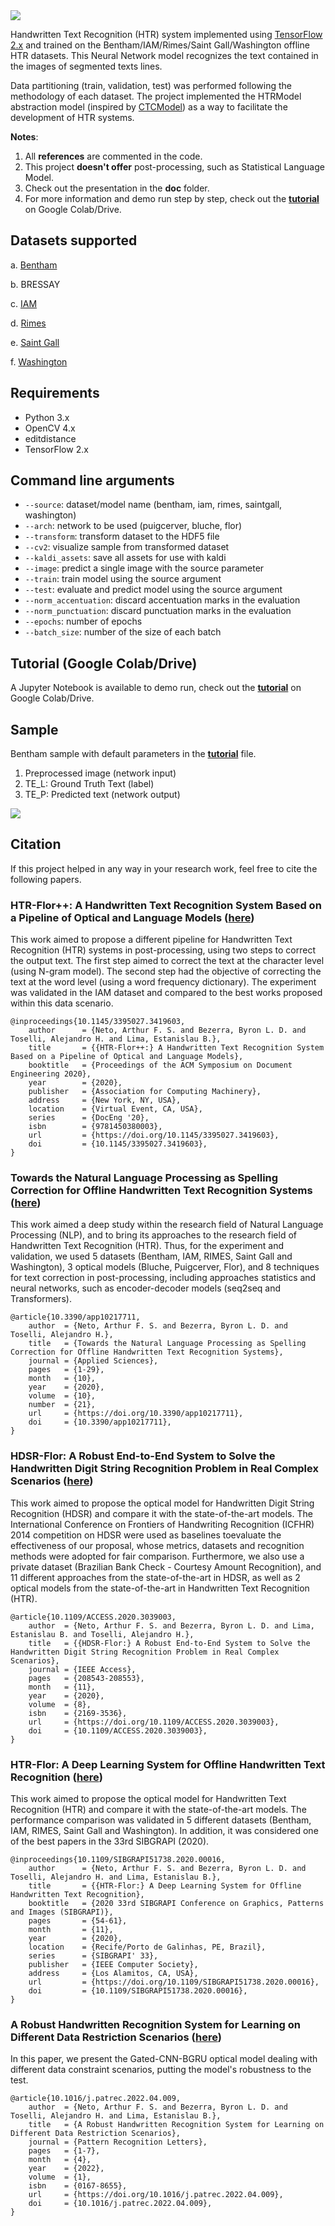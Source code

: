 <img src="https://github.com/arthurflor23/handwritten-text-recognition/blob/master/doc/image/header.png?raw=true">

Handwritten Text Recognition (HTR) system implemented using [TensorFlow 2.x](https://www.tensorflow.org/) and trained on the Bentham/IAM/Rimes/Saint Gall/Washington offline HTR datasets. This Neural Network model recognizes the text contained in the images of segmented texts lines.

Data partitioning (train, validation, test) was performed following the methodology of each dataset. The project implemented the HTRModel abstraction model (inspired by [CTCModel](https://github.com/ysoullard/CTCModel)) as a way to facilitate the development of HTR systems.

**Notes**:

1. All **references** are commented in the code.
2. This project **doesn't offer** post-processing, such as Statistical Language Model.
3. Check out the presentation in the **doc** folder.
4. For more information and demo run step by step, check out the **[tutorial](https://github.com/arthurflor23/handwritten-text-recognition/blob/master/src/tutorial.ipynb)** on Google Colab/Drive.

## Datasets supported

a. [Bentham](http://www.transcriptorium.eu/~tsdata/)

b. BRESSAY

c. [IAM](http://www.fki.inf.unibe.ch/databases/iam-handwriting-database)

d. [Rimes](http://www.a2ialab.com/doku.php?id=rimes_database:start)

e. [Saint Gall](https://fki.tic.heia-fr.ch/databases/saint-gall-database)

f. [Washington](https://fki.tic.heia-fr.ch/databases/washington-database)

## Requirements

- Python 3.x
- OpenCV 4.x
- editdistance
- TensorFlow 2.x

## Command line arguments

- `--source`: dataset/model name (bentham, iam, rimes, saintgall, washington)
- `--arch`: network to be used (puigcerver, bluche, flor)
- `--transform`: transform dataset to the HDF5 file
- `--cv2`: visualize sample from transformed dataset
- `--kaldi_assets`: save all assets for use with kaldi
- `--image`: predict a single image with the source parameter
- `--train`: train model using the source argument
- `--test`: evaluate and predict model using the source argument
- `--norm_accentuation`: discard accentuation marks in the evaluation
- `--norm_punctuation`: discard punctuation marks in the evaluation
- `--epochs`: number of epochs
- `--batch_size`: number of the size of each batch

## Tutorial (Google Colab/Drive)

A Jupyter Notebook is available to demo run, check out the **[tutorial](https://github.com/arthurflor23/handwritten-text-recognition/blob/master/src/tutorial.ipynb)** on Google Colab/Drive.

## Sample

Bentham sample with default parameters in the **[tutorial](https://github.com/arthurflor23/handwritten-text-recognition/blob/master/src/tutorial.ipynb)** file.

1. Preprocessed image (network input)
2. TE_L: Ground Truth Text (label)
3. TE_P: Predicted text (network output)

<img src="https://github.com/arthurflor23/handwritten-text-recognition/blob/master/doc/image/bentham_sample.png?raw=true">

## Citation

If this project helped in any way in your research work, feel free to cite the following papers.

### HTR-Flor++: A Handwritten Text Recognition System Based on a Pipeline of Optical and Language Models ([here](https://doi.org/10.1145/3395027.3419603))

This work aimed to propose a different pipeline for Handwritten Text Recognition (HTR) systems in post-processing, using two steps to correct the output text. The first step aimed to correct the text at the character level (using N-gram model). The second step had the objective of correcting the text at the word level (using a word frequency dictionary). The experiment was validated in the IAM dataset and compared to the best works proposed within this data scenario.

```
@inproceedings{10.1145/3395027.3419603,
    author      = {Neto, Arthur F. S. and Bezerra, Byron L. D. and Toselli, Alejandro H. and Lima, Estanislau B.},
    title       = {{HTR-Flor++:} A Handwritten Text Recognition System Based on a Pipeline of Optical and Language Models},
    booktitle   = {Proceedings of the ACM Symposium on Document Engineering 2020},
    year        = {2020},
    publisher   = {Association for Computing Machinery},
    address     = {New York, NY, USA},
    location    = {Virtual Event, CA, USA},
    series      = {DocEng '20},
    isbn        = {9781450380003},
    url         = {https://doi.org/10.1145/3395027.3419603},
    doi         = {10.1145/3395027.3419603},
}
```

### Towards the Natural Language Processing as Spelling Correction for Offline Handwritten Text Recognition Systems ([here](https://doi.org/10.3390/app10217711))

This work aimed a deep study within the research field of Natural Language Processing (NLP), and to bring its approaches to the research field of Handwritten Text Recognition (HTR). Thus, for the experiment and validation, we used 5 datasets (Bentham, IAM, RIMES, Saint Gall and Washington), 3 optical models (Bluche, Puigcerver, Flor), and 8 techniques for text correction in post-processing, including approaches statistics and neural networks, such as encoder-decoder models (seq2seq and Transformers).

```
@article{10.3390/app10217711,
    author  = {Neto, Arthur F. S. and Bezerra, Byron L. D. and Toselli, Alejandro H.},
    title   = {Towards the Natural Language Processing as Spelling Correction for Offline Handwritten Text Recognition Systems},
    journal = {Applied Sciences},
    pages   = {1-29},
    month   = {10},
    year    = {2020},
    volume  = {10},
    number  = {21},
    url     = {https://doi.org/10.3390/app10217711},
    doi     = {10.3390/app10217711},
}
```

### HDSR-Flor: A Robust End-to-End System to Solve the Handwritten Digit String Recognition Problem in Real Complex Scenarios ([here](https://doi.org/10.1109/ACCESS.2020.3039003))

This work aimed to propose the optical model for Handwritten Digit String Recognition (HDSR) and compare it with the state-of-the-art models. The International Conference on Frontiers of Handwriting Recognition (ICFHR) 2014 competition on HDSR were used as baselines toevaluate the effectiveness of our proposal, whose metrics, datasets and recognition methods were adopted for fair comparison. Furthermore, we also use a private dataset (Brazilian Bank Check - Courtesy Amount Recognition), and 11 different approaches from the state-of-the-art in HDSR, as well as 2 optical models from the state-of-the-art in Handwritten Text Recognition (HTR).

```
@article{10.1109/ACCESS.2020.3039003,
    author  = {Neto, Arthur F. S. and Bezerra, Byron L. D. and Lima, Estanislau B. and Toselli, Alejandro H.},
    title   = {{HDSR-Flor:} A Robust End-to-End System to Solve the Handwritten Digit String Recognition Problem in Real Complex Scenarios},
    journal = {IEEE Access},
    pages   = {208543-208553},
    month   = {11},
    year    = {2020},
    volume  = {8},
    isbn    = {2169-3536},
    url     = {https://doi.org/10.1109/ACCESS.2020.3039003},
    doi     = {10.1109/ACCESS.2020.3039003},
}
```

### HTR-Flor: A Deep Learning System for Offline Handwritten Text Recognition ([here](https://doi.org/10.1109/SIBGRAPI51738.2020.00016))

This work aimed to propose the optical model for Handwritten Text Recognition (HTR) and compare it with the state-of-the-art models. The performance comparison was validated in 5 different datasets (Bentham, IAM, RIMES, Saint Gall and Washington). In addition, it was considered one of the best papers in the 33rd SIBGRAPI (2020).

```
@inproceedings{10.1109/SIBGRAPI51738.2020.00016,
    author      = {Neto, Arthur F. S. and Bezerra, Byron L. D. and Toselli, Alejandro H. and Lima, Estanislau B.},
    title       = {{HTR-Flor:} A Deep Learning System for Offline Handwritten Text Recognition},
    booktitle   = {2020 33rd SIBGRAPI Conference on Graphics, Patterns and Images (SIBGRAPI)},
    pages       = {54-61},
    month       = {11},
    year        = {2020},
    location    = {Recife/Porto de Galinhas, PE, Brazil},
    series      = {SIBGRAPI' 33},
    publisher   = {IEEE Computer Society},
    address     = {Los Alamitos, CA, USA},
    url         = {https://doi.org/10.1109/SIBGRAPI51738.2020.00016},
    doi         = {10.1109/SIBGRAPI51738.2020.00016},
}
```

### A Robust Handwritten Recognition System for Learning on Different Data Restriction Scenarios ([here](https://doi.org/10.1016/j.patrec.2022.04.009))

In this paper, we present the Gated-CNN-BGRU optical model dealing with different data constraint scenarios, putting the model's robustness to the test.

```
@article{10.1016/j.patrec.2022.04.009,
    author  = {Neto, Arthur F. S. and Bezerra, Byron L. D. and Toselli, Alejandro H. and Lima, Estanislau B.},
    title   = {A Robust Handwritten Recognition System for Learning on Different Data Restriction Scenarios},
    journal = {Pattern Recognition Letters},
    pages   = {1-7},
    month   = {4},
    year    = {2022},
    volume  = {1},
    isbn    = {0167-8655},
    url     = {https://doi.org/10.1016/j.patrec.2022.04.009},
    doi     = {10.1016/j.patrec.2022.04.009},
}
```

